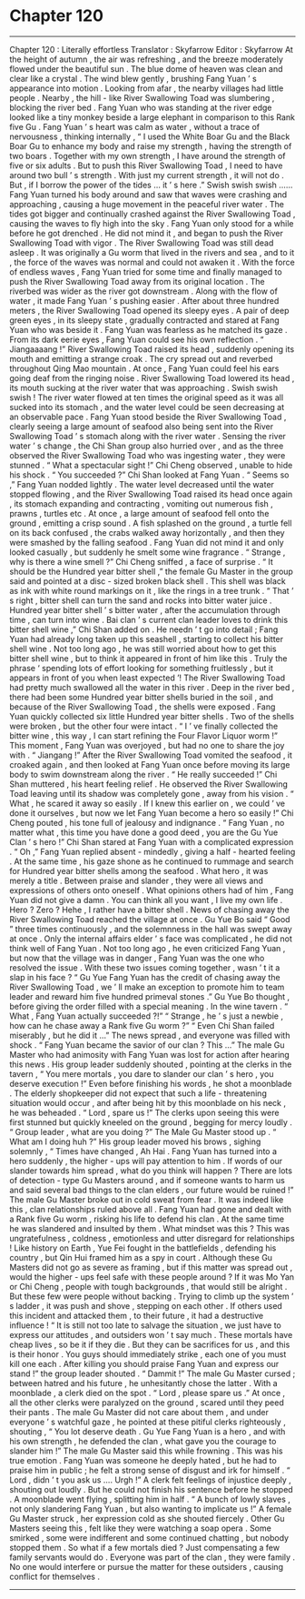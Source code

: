 
# Chapter 120


---

Chapter 120 : Literally effortless
Translator :
Skyfarrow
Editor :
Skyfarrow
At the height of autumn , the air was refreshing , and the breeze moderately flowed under the beautiful sun .
The blue dome of heaven was clean and clear like a crystal .
The wind blew gently , brushing Fang Yuan ’ s appearance into motion .
Looking from afar , the nearby villages had little people . Nearby , the hill - like River Swallowing Toad was slumbering , blocking the river bed . Fang Yuan who was standing at the river edge looked like a tiny monkey beside a large elephant in comparison to this Rank five Gu .
Fang Yuan ’ s heart was calm as water , without a trace of nervousness , thinking internally , “ I used the White Boar Gu and the Black Boar Gu to enhance my body and raise my strength , having the strength of two boars . Together with my own strength , I have around the strength of five or six adults . But to push this River Swallowing Toad , I need to have around two bull ’ s strength . With just my current strength , it will not do . But , if I borrow the power of the tides … it ’ s here .”
Swish swish swish ……
Fang Yuan turned his body around and saw that waves were crashing and approaching , causing a huge movement in the peaceful river water .
The tides got bigger and continually crashed against the River Swallowing Toad , causing the waves to fly high into the sky .
Fang Yuan only stood for a while before he got drenched .
He did not mind it , and began to push the River Swallowing Toad with vigor .
The River Swallowing Toad was still dead asleep . It was originally a Gu worm that lived in the rivers and sea , and to it , the force of the waves was normal and could not awaken it .
With the force of endless waves , Fang Yuan tried for some time and finally managed to push the River Swallowing Toad away from its original location .
The riverbed was wider as the river got downstream . Along with the flow of water , it made Fang Yuan ’ s pushing easier .
After about three hundred meters , the River Swallowing Toad opened its sleepy eyes .
A pair of deep green eyes , in its sleepy state , gradually contracted and stared at Fang Yuan who was beside it .
Fang Yuan was fearless as he matched its gaze .
From its dark eerie eyes , Fang Yuan could see his own reflection .
“ Jiangaaaang !” River Swallowing Toad raised its head , suddenly opening its mouth and emitting a strange croak .
The cry spread out and reverbed throughout Qing Mao mountain .
At once , Fang Yuan could feel his ears going deaf from the ringing noise .
River Swallowing Toad lowered its head , its mouth sucking at the river water that was approaching .
Swish swish swish !
The river water flowed at ten times the original speed as it was all sucked into its stomach , and the water level could be seen decreasing at an observable pace .
Fang Yuan stood beside the River Swallowing Toad , clearly seeing a large amount of seafood also being sent into the River Swallowing Toad ’ s stomach along with the river water .
Sensing the river water ’ s change , the Chi Shan group also hurried over , and as the three observed the River Swallowing Toad who was ingesting water , they were stunned .
“ What a spectacular sight !” Chi Cheng observed , unable to hide his shock .
“ You succeeded ?” Chi Shan looked at Fang Yuan .
“ Seems so ,” Fang Yuan nodded lightly .
The water level decreased until the water stopped flowing , and the River Swallowing Toad raised its head once again , its stomach expanding and contracting , vomiting out numerous fish , prawns , turtles etc .
At once , a large amount of seafood fell onto the ground , emitting a crisp sound .
A fish splashed on the ground , a turtle fell on its back confused , the crabs walked away horizontally , and then they were smashed by the falling seafood .
Fang Yuan did not mind it and only looked casually , but suddenly he smelt some wine fragrance .
“ Strange , why is there a wine smell ?” Chi Cheng sniffed , a face of surprise .
“ It should be the Hundred year bitter shell ,” the female Gu Master in the group said and pointed at a disc - sized broken black shell .
This shell was black as ink with white round markings on it , like the rings in a tree trunk .
“ That ’ s right , bitter shell can turn the sand and rocks into bitter water juice . Hundred year bitter shell ’ s bitter water , after the accumulation through time , can turn into wine . Bai clan ’ s current clan leader loves to drink this bitter shell wine ,” Chi Shan added on .
He needn ’ t go into detail ; Fang Yuan had already long taken up this seashell , starting to collect his bitter shell wine .
Not too long ago , he was still worried about how to get this bitter shell wine , but to think it appeared in front of him like this .
Truly the phrase ‘ spending lots of effort looking for something fruitlessly , but it appears in front of you when least expected ’!
The River Swallowing Toad had pretty much swallowed all the water in this river . Deep in the river bed , there had been some Hundred year bitter shells buried in the soil , and because of the River Swallowing Toad , the shells were exposed .
Fang Yuan quickly collected six little Hundred year bitter shells . Two of the shells were broken , but the other four were intact .
“ I ’ ve finally collected the bitter wine , this way , I can start refining the Four Flavor Liquor worm !” This moment , Fang Yuan was overjoyed , but had no one to share the joy with .
“ Jiangang !”
After the River Swallowing Toad vomited the seafood , it croaked again , and then looked at Fang Yuan once before moving its large body to swim downstream along the river .
“ He really succeeded !” Chi Shan muttered , his heart feeling relief . He observed the River Swallowing Toad leaving until its shadow was completely gone , away from his vision .
“ What , he scared it away so easily . If I knew this earlier on , we could ’ ve done it ourselves , but now we let Fang Yuan become a hero so easily !” Chi Cheng pouted , his tone full of jealousy and indignance .
“ Fang Yuan , no matter what , this time you have done a good deed , you are the Gu Yue Clan ’ s hero !” Chi Shan stared at Fang Yuan with a complicated expression .
“ Oh ,” Fang Yuan replied absent - mindedly , giving a half - hearted feeling . At the same time , his gaze shone as he continued to rummage and search for Hundred year bitter shells among the seafood .
What hero , it was merely a title .
Between praise and slander , they were all views and expressions of others onto oneself .
What opinions others had of him , Fang Yuan did not give a damn .
You can think all you want , I live my own life .
Hero ? Zero ? Hehe , I rather have a bitter shell .
News of chasing away the River Swallowing Toad reached the village at once .
Gu Yue Bo said “ Good ” three times continuously , and the solemnness in the hall was swept away at once .
Only the internal affairs elder ’ s face was complicated , he did not think well of Fang Yuan . Not too long ago , he even criticized Fang Yuan , but now that the village was in danger , Fang Yuan was the one who resolved the issue . With these two issues coming together , wasn ’ t it a slap in his face ?
“ Gu Yue Fang Yuan has the credit of chasing away the River Swallowing Toad , we ’ ll make an exception to promote him to team leader and reward him five hundred primeval stones .” Gu Yue Bo thought , before giving the order filled with a special meaning .
In the wine tavern .
“ What , Fang Yuan actually succeeded ?!”
“ Strange , he ’ s just a newbie , how can he chase away a Rank five Gu worm ?”
“ Even Chi Shan failed miserably , but he did it …”
The news spread , and everyone was filled with shock .
“ Fang Yuan became the savior of our clan ? This …” The male Gu Master who had animosity with Fang Yuan was lost for action after hearing this news .
His group leader suddenly shouted , pointing at the clerks in the tavern , “ You mere mortals , you dare to slander our clan ’ s hero , you deserve execution !”
Even before finishing his words , he shot a moonblade .
The elderly shopkeeper did not expect that such a life - threatening situation would occur , and after being hit by this moonblade on his neck , he was beheaded .
“ Lord , spare us !” The clerks upon seeing this were first stunned but quickly kneeled on the ground , begging for mercy loudly .
“ Group leader , what are you doing ?” The Male Gu Master stood up .
“ What am I doing huh ?” His group leader moved his brows , sighing solemnly , “ Times have changed , Ah Hai . Fang Yuan has turned into a hero suddenly , the higher - ups will pay attention to him . If words of our slander towards him spread , what do you think will happen ? There are lots of detection - type Gu Masters around , and if someone wants to harm us and said several bad things to the clan elders , our future would be ruined !”
The male Gu Master broke out in cold sweat from fear .
It was indeed like this , clan relationships ruled above all . Fang Yuan had gone and dealt with a Rank five Gu worm , risking his life to defend his clan . At the same time he was slandered and insulted by them . What mindset was this ? This was ungratefulness , coldness , emotionless and utter disregard for relationships !
Like history on Earth , Yue Fei fought in the battlefields , defending his country , but Qin Hui framed him as a spy in court .
Although these Gu Masters did not go as severe as framing , but if this matter was spread out , would the higher - ups feel safe with these people around ?
If it was Mo Yan or Chi Cheng , people with tough backgrounds , that would still be alright . But these few were people without backing .
Trying to climb up the system ’ s ladder , it was push and shove , stepping on each other . If others used this incident and attacked them , to their future , it had a destructive influence !
“ It is still not too late to salvage the situation , we just have to express our attitudes , and outsiders won ’ t say much . These mortals have cheap lives , so be it if they die . But they can be sacrifices for us , and this is their honor . You guys should immediately strike , each one of you must kill one each . After killing you should praise Fang Yuan and express our stand !” the group leader shouted .
“ Dammit !” The male Gu Master cursed ; between hatred and his future , he unhesitantly chose the latter .
With a moonblade , a clerk died on the spot .
“ Lord , please spare us .” At once , all the other clerks were paralyzed on the ground , scared until they peed their pants .
The male Gu Master did not care about them , and under everyone ’ s watchful gaze , he pointed at these pitiful clerks righteously , shouting , “ You lot deserve death . Gu Yue Fang Yuan is a hero , and with his own strength , he defended the clan , what gave you the courage to slander him !”
The male Gu Master said this while frowning .
This was his true emotion . Fang Yuan was someone he deeply hated , but he had to praise him in public ; he felt a strong sense of disgust and irk for himself .
“ Lord , didn ’ t you ask us …. Urgh !” A clerk felt feelings of injustice deeply , shouting out loudly .
But he could not finish his sentence before he stopped .
A moonblade went flying , splitting him in half .
“ A bunch of lowly slaves , not only slandering Fang Yuan , but also wanting to implicate us !” A female Gu Master struck , her expression cold as she shouted fiercely .
Other Gu Masters seeing this , felt like they were watching a soap opera .
Some smirked , some were indifferent and some continued chatting , but nobody stopped them .
So what if a few mortals died ?
Just compensating a few family servants would do .
Everyone was part of the clan , they were family . No one would interfere or pursue the matter for these outsiders , causing conflict for themselves .

---


